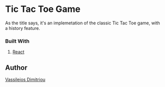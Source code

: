 # Tic Tac Toe Game
As the title says, it's an implemetation of the classic Tic Tac Toe game, with a history feature.

### Built With

1. [React](https://reactjs.org) 

## Author

[Vassileios Dimitriou](https://github.com/Vasilisdm)
